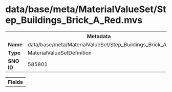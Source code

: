 <h1>data/base/meta/MaterialValueSet/Step_Buildings_Brick_A_Red.mvs</h1><table><tr><th colspan="100%">Metadata</th></tr><tr><td><b>Name</b></td><td>data/base/meta/MaterialValueSet/Step_Buildings_Brick_A_Red.mvs</td></tr><tr><td><b>Type</b></td><td>MaterialValueSetDefinition</td></tr><tr><td><b>SNO ID</b></td><td>585801</td></tr></table>

<table><tr><th colspan="100%">Fields</th></tr></table>

